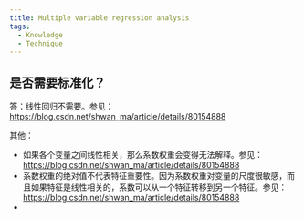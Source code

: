 ```yaml
---
title: Multiple variable regression analysis
tags:
  - Knowledge
  - Technique
---
```


## 是否需要标准化？
答：线性回归不需要。参见：https://blog.csdn.net/shwan_ma/article/details/80154888

其他：
- 如果各个变量之间线性相关，那么系数权重会变得无法解释。参见：https://blog.csdn.net/shwan_ma/article/details/80154888
- 系数权重的绝对值不代表特征重要性。因为系数权重对变量的尺度很敏感，而且如果特征是线性相关的，系数可以从一个特征转移到另一个特征。参见：https://blog.csdn.net/shwan_ma/article/details/80154888
- 